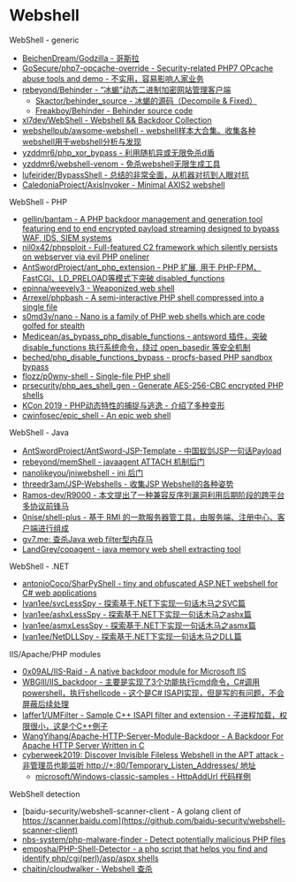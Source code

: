 # Webshell

WebShell - generic

* [BeichenDream/Godzilla - 哥斯拉](https://github.com/BeichenDream/Godzilla)
* [GoSecure/php7-opcache-override - Security-related PHP7 OPcache abuse tools and demo - 不实用，容易影响人家业务](https://github.com/GoSecure/php7-opcache-override)
* [rebeyond/Behinder - “冰蝎”动态二进制加密网站管理客户端](https://github.com/rebeyond/Behinder)
  * [Skactor/behinder_source - 冰蝎的源码（Decompile & Fixed）](https://github.com/Skactor/behinder_source)
  * [Freakboy/Behinder - Behinder source code](https://github.com/Freakboy/Behinder)
* [xl7dev/WebShell - Webshell && Backdoor Collection](https://github.com/xl7dev/WebShell)
* [webshellpub/awsome-webshell - webshell样本大合集。收集各种webshell用于webshell分析与发现](https://github.com/webshellpub/awsome-webshell)
* [yzddmr6/php_xor_bypass - 利用随机异或无限免杀d盾](https://github.com/yzddmr6/php_xor_bypass)
* [yzddmr6/webshell-venom - 免杀webshell无限生成工具](https://github.com/yzddmr6/webshell-venom)
* [lufeirider/BypassShell - 总结的非常全面，从机器对抗到人眼对抗](https://github.com/lufeirider/BypassShell)
* [CaledoniaProject/AxisInvoker - Minimal AXIS2 webshell](https://github.com/CaledoniaProject/AxisInvoker)

WebShell - PHP

* [gellin/bantam - A PHP backdoor management and generation tool featuring end to end encrypted payload streaming designed to bypass WAF, IDS, SIEM systems](https://github.com/gellin/bantam)
* [nil0x42/phpsploit - Full-featured C2 framework which silently persists on webserver via evil PHP oneliner](https://github.com/nil0x42/phpsploit)
* [AntSwordProject/ant_php_extension - PHP 扩展, 用于 PHP-FPM、FastCGI、LD_PRELOAD等模式下突破 disabled_functions](https://github.com/AntSwordProject/ant_php_extension)
* [epinna/weevely3 - Weaponized web shell](https://github.com/epinna/weevely3)
* [Arrexel/phpbash - A semi-interactive PHP shell compressed into a single file](https://github.com/Arrexel/phpbash)
* [s0md3v/nano - Nano is a family of PHP web shells which are code golfed for stealth](https://github.com/s0md3v/nano)
* [Medicean/as_bypass_php_disable_functions - antsword 插件，突破 disable_functions 执行系统命令，绕过 open_basedir 等安全机制](https://github.com/Medicean/as_bypass_php_disable_functions)
* [beched/php_disable_functions_bypass - procfs-based PHP sandbox bypass](https://github.com/beched/php_disable_functions_bypass)
* [flozz/p0wny-shell - Single-file PHP shell](https://github.com/flozz/p0wny-shell)
* [prsecurity/php_aes_shell_gen - Generate AES-256-CBC encrypted PHP shells](https://github.com/prsecurity/php_aes_shell_gen)
* [KCon 2019 - PHP动态特性的捕捉与逃逸 - 介绍了多种变形](https://github.com/knownsec/KCon/blob/master/2019/25%E6%97%A5/PHP%E5%8A%A8%E6%80%81%E7%89%B9%E6%80%A7%E7%9A%84%E6%8D%95%E6%8D%89%E4%B8%8E%E9%80%83%E9%80%B8.pdf)
* [cwinfosec/epic_shell - An epic web shell](https://github.com/cwinfosec/epic_shell)

WebShell - Java

* [AntSwordProject/AntSword-JSP-Template - 中国蚁剑JSP一句话Payload](https://github.com/AntSwordProject/AntSword-JSP-Template)
* [rebeyond/memShell - javaagent ATTACH 机制后门](https://github.com/rebeyond/memShell)
* [nanolikeyou/jniwebshell - jni 后门](https://github.com/nanolikeyou/jniwebshell)
* [threedr3am/JSP-Webshells - 收集JSP Webshell的各种姿势](https://github.com/threedr3am/JSP-Webshells)
* [Ramos-dev/R9000 - 本文提出了一种兼容反序列漏洞利用后期阶段的跨平台多协议前锋马](https://github.com/Ramos-dev/R9000)
* [0nise/shell-plus - 基于 RMI 的一款服务器管工具，由服务端、注册中心、客户端进行组成](https://github.com/0nise/shell-plus)
* [gv7.me: 查杀Java web filter型内存马](http://gv7.me/articles/2020/kill-java-web-filter-memshell/)
* [LandGrey/copagent - java memory web shell extracting tool](https://github.com/LandGrey/copagent)

WebShell - .NET 

* [antonioCoco/SharPyShell - tiny and obfuscated ASP.NET webshell for C# web applications](https://github.com/antonioCoco/SharPyShell)
* [Ivan1ee/svcLessSpy - 探索基于.NET下实现一句话木马之SVC篇](https://github.com/Ivan1ee/svcLessSpy)
* [Ivan1ee/ashxLessSpy - 探索基于.NET下实现一句话木马之ashx篇](https://github.com/Ivan1ee/ashxLessSpy)
* [Ivan1ee/asmxLessSpy - 探索基于.NET下实现一句话木马之asmx篇](https://github.com/Ivan1ee/asmxLessSpy)
* [Ivan1ee/NetDLLSpy - 探索基于.NET下实现一句话木马之DLL篇](https://github.com/Ivan1ee/NetDLLSpy)

IIS/Apache/PHP modules

* [0x09AL/IIS-Raid - A native backdoor module for Microsoft IIS](https://github.com/0x09AL/IIS-Raid)
* [WBGlIl/IIS_backdoor - 主要是实现了3个功能执行cmd命令，C#调用powershell，执行shellcode - 这个是C# ISAPI实现，但是写的有问题，不会屏蔽后续处理](https://github.com/WBGlIl/IIS_backdoor)
* [laffer1/UMFilter - Sample C++ ISAPI filter and extension - 子进程加载，权限很小，这是个C++例子](https://github.com/laffer1/UMFilter)
* [WangYihang/Apache-HTTP-Server-Module-Backdoor - A Backdoor For Apache HTTP Server Written in C](https://github.com/WangYihang/Apache-HTTP-Server-Module-Backdoor)
* [cyberweek2019: Discover Invisible Fileless Webshell in the APT attack - 非管理员也能监听 http://+:80/Temporary_Listen_Addresses/ 地址](https://cyberweek.ae/materials/2019/D1%20COMMSEC%20-%20Discover%20Invisible%20Fileless%20Webshell%20in%20the%20APT%20Attack%20-%20Tim%20Yeh%20%26%20Dove%20Chiu.pdf)
  * [microsoft/Windows-classic-samples - HttpAddUrl 代码样例](https://github.com/microsoft/Windows-classic-samples/blob/master/Samples/Win7Samples/netds/http/server/main.c)

WebShell detection

* [baidu-security/webshell-scanner-client - A golang client of https://scanner.baidu.com](https://github.com/baidu-security/webshell-scanner-client)
* [nbs-system/php-malware-finder - Detect potentially malicious PHP files](https://github.com/nbs-system/php-malware-finder)
* [emposha/PHP-Shell-Detector - a php script that helps you find and identify php/cgi(perl)/asp/aspx shells](https://github.com/emposha/PHP-Shell-Detector)
* [chaitin/cloudwalker - Webshell 查杀](https://github.com/chaitin/cloudwalker)




